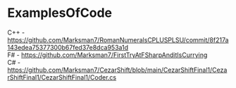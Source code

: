 # ExamplesOfCode

C++ - https://github.com/Marksman7/RomanNumeralsCPLUSPLSU/commit/8f217a143edea75377300b67fed37e8dca953a1d                               
F# - https://github.com/Marksman7/FirstTryAtFSharpAnditIsCurrying                        
C# - https://github.com/Marksman7/CezarShift/blob/main/CezarShiftFinal1/CezarShiftFinal1/CezarShiftFinal1/Coder.cs                                                

